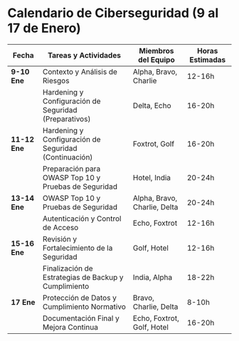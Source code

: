 # Calendario de Ciberseguridad (9 al 17 de Enero)

| Fecha        | Tareas y Actividades | Miembros del Equipo | Horas Estimadas |
|--------------|----------------------|---------------------|-----------------|
| **9-10 Ene** | Contexto y Análisis de Riesgos | Alpha, Bravo, Charlie | 12-16h |
|              | Hardening y Configuración de Seguridad (Preparativos) | Delta, Echo | 16-20h |
| **11-12 Ene**| Hardening y Configuración de Seguridad (Continuación) | Foxtrot, Golf | 16-20h |
|              | Preparación para OWASP Top 10 y Pruebas de Seguridad | Hotel, India | 20-24h |
| **13-14 Ene**| OWASP Top 10 y Pruebas de Seguridad | Alpha, Bravo, Charlie, Delta | 20-24h |
|              | Autenticación y Control de Acceso | Echo, Foxtrot | 12-16h |
| **15-16 Ene**| Revisión y Fortalecimiento de la Seguridad | Golf, Hotel | 12-16h |
|              | Finalización de Estrategias de Backup y Cumplimiento | India, Alpha | 18-22h |
| **17 Ene**   | Protección de Datos y Cumplimiento Normativo | Bravo, Charlie, Delta | 8-10h |
|              | Documentación Final y Mejora Continua | Echo, Foxtrot, Golf, Hotel | 16-20h |

